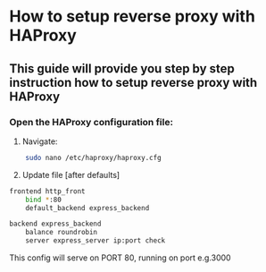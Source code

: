 # How to setup reverse proxy with HAProxy

## This guide will provide you step by step instruction how to setup reverse proxy with HAProxy

### Open the HAProxy configuration file:

1. Navigate:

```bash
    sudo nano /etc/haproxy/haproxy.cfg
```

2. Update file [after defaults]

```bash
frontend http_front
    bind *:80
    default_backend express_backend

backend express_backend
    balance roundrobin
    server express_server ip:port check
```

This config will serve on PORT 80, running on port e.g.3000